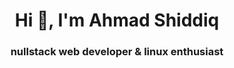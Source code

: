 <h1 align="center">Hi 👋, I'm Ahmad Shiddiq</h1>
<h3 align="center">nullstack web developer & linux enthusiast</h3>
